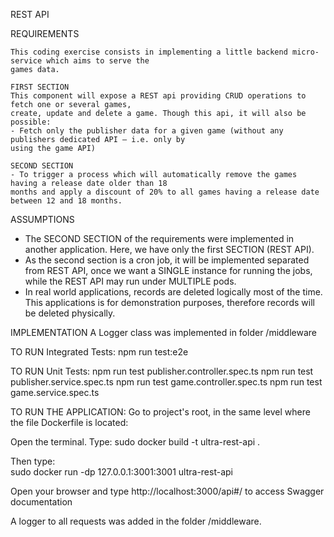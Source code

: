 REST API

REQUIREMENTS

    This coding exercise consists in implementing a little backend micro-service which aims to serve the
    games data.

    FIRST SECTION
    This component will expose a REST api providing CRUD operations to fetch one or several games,
    create, update and delete a game. Though this api, it will also be possible:
    - Fetch only the publisher data for a given game (without any publishers dedicated API – i.e. only by
    using the game API)

    SECOND SECTION
    - To trigger a process which will automatically remove the games having a release date older than 18
    months and apply a discount of 20% to all games having a release date between 12 and 18 months.


ASSUMPTIONS
- The SECOND SECTION of the requirements were implemented in another application. Here, we have only the first SECTION (REST API).
- As the second section is a cron job, it will be implemented separated from REST API, once we want a SINGLE instance for running the jobs, while the REST API may run under MULTIPLE pods.
- In real world applications, records are deleted logically most of the time. This applications is for demonstration purposes, therefore records will be deleted physically.

IMPLEMENTATION
A Logger class was implemented in folder /middleware

TO RUN Integrated Tests:
npm run test:e2e

TO RUN Unit Tests:
npm run test publisher.controller.spec.ts
npm run test publisher.service.spec.ts
npm run test game.controller.spec.ts
npm run test game.service.spec.ts


TO RUN THE APPLICATION:
Go to project's root, in the same level where the file Dockerfile is located:

Open the terminal. Type:
  sudo docker build -t ultra-rest-api .

Then type:  
  sudo docker run -dp 127.0.0.1:3001:3001 ultra-rest-api


Open your browser and type http://localhost:3000/api#/ to access Swagger documentation

A logger to all requests was added in the folder /middleware.  





